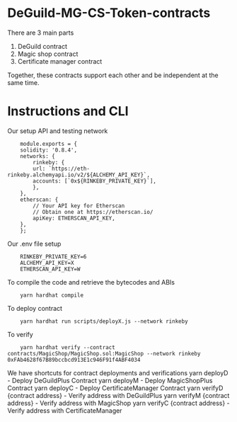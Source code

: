 # DeGuild-MG-CS-Token-contracts
There are 3 main parts
1. DeGuild contract
2. Magic shop contract
3. Certificate manager contract

Together, these contracts support each other and be independent at the same time.

# Instructions and CLI

Our setup API and testing network

        module.exports = {
        solidity: '0.8.4',
        networks: {
            rinkeby: {
            url: `https://eth-rinkeby.alchemyapi.io/v2/${ALCHEMY_API_KEY}`,
            accounts: [`0x${RINKEBY_PRIVATE_KEY}`],
            },
        },
        etherscan: {
            // Your API key for Etherscan
            // Obtain one at https://etherscan.io/
            apiKey: ETHERSCAN_API_KEY,
        },
        };

Our .env file setup
        
        RINKEBY_PRIVATE_KEY=6
        ALCHEMY_API_KEY=X
        ETHERSCAN_API_KEY=W

To compile the code and retrieve the bytecodes and ABIs

        yarn hardhat compile

To deploy contract

        yarn hardhat run scripts/deployX.js --network rinkeby

To verify

        yarn hardhat verify --contract contracts/MagicShop/MagicShop.sol:MagicShop --network rinkeby 0xFAb4628f67B89bccbcd913E1c946F91f4ABF4034

We have shortcuts for contract deployments and verifications
        yarn deployD - Deploy DeGuildPlus Contract
        yarn deployM - Deploy MagicShopPlus Contract
        yarn deployC - Deploy CertificateManager Contract
        yarn verifyD {contract address} - Verify address with DeGuildPlus
        yarn verifyM {contract address} - Verify address with MagicShop
        yarn verifyC {contract address} - Verify address with CertificateManager

